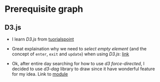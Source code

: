 # Prerequisite graph

## D3.js
- I learn *D3.js* from [tuorialspoint](https://www.tutorialspoint.com/d3js/d3js_quick_guide.htm)

- Great explaination why we need to *select empty element* (and the concept of `enter`, `exit` and `update`) when using *D3.js*: [link](https://bost.ocks.org/mike/join/)

- Ok, after entire day searching for how to use *d3 force-directed*, I decided to use *d3-dag* library to draw since it have wonderful feature for my idea. Link to [module](https://github.com/erikbrinkman/d3-dag)